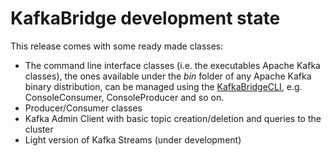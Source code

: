 # KafkaBridge development state

This release comes with some ready made classes:

* The command line interface classes (i.e. the executables Apache Kafka classes), the ones available under the _bin_ folder of any Apache Kafka binary distribution, can be managed using the [KafkaBridgeCLI](usageCLI.md), e.g. ConsoleConsumer, ConsoleProducer and so on. 
* Producer/Consumer classes
* Kafka Admin Client with basic topic creation/deletion and queries to the cluster
* Light version of Kafka Streams (under development)
